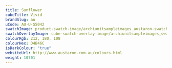 ```yaml
---
title: Sunflower
cubeTitle: Vivid
brandSlug: au
uCode: AU-U-SS042
swatchImage: product-swatch-image/archiunitsampleimages_austaron-swatch_Sunflower.jpg
swatchOverlayImage: cube-swatch-overlay-image/archiunitsampleimages_swatch-overlay_austaron.png
colourRgb: 212, 180, 108
colourHex: D4B46C
isDarkColour: "true"
websiteUrl: http://www.austaron.com.au/colours.html
weight: 10701
---
```

